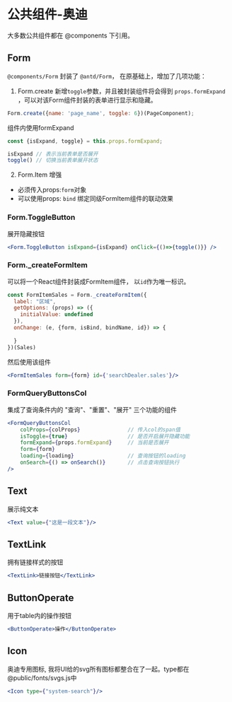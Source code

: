 # 公共组件-奥迪
大多数公共组件都在 @components 下引用。

## Form
```@components/Form``` 封装了 ```@antd/Form```， 在原基础上，增加了几项功能：

1. Form.create 新增```toggle```参数，并且被封装组件将会得到 ```props.formExpand``` ，可以对该Form组件封装的表单进行显示和隐藏。
```jsx
Form.create({name: 'page_name', toggle: 6})(PageComponent);
```
组件内使用formExpand
```jsx
const {isExpand, toggle} = this.props.formExpand;

isExpand // 表示当前表单是否展开
toggle() // 切换当前表单展开状态
```

2. Form.Item 增强
- 必须传入props:```form```对象
- 可以使用props: ```bind``` 绑定同级FormItem组件的联动效果

### Form.ToggleButton
展开隐藏按钮
```jsx
<Form.ToggleButton isExpand={isExpand} onClick={()=>{toggle()}} />
```
### Form._createFormItem
可以将一个React组件封装成FormItem组件， 以```id```作为唯一标识。
```jsx
const FormItemSales = Form._createFormItem({
  label: "区域",
  getOptions: (props) => ({
    initialValue: undefined
  }),
  onChange: (e, {form, isBind, bindName, id}) => {
    
  }
})(Sales)
```
然后使用该组件
```jsx
<FormItemSales form={form} id={'searchDealer.sales'}/>
```

### FormQueryButtonsCol
集成了查询条件内的 "查询"、"重置"、"展开" 三个功能的组件
```jsx
<FormQueryButtonsCol 
    colProps={colProps}               // 传入col的span值
    isToggle={true}                   // 是否开启展开隐藏功能
    formExpand={props.formExpand}     // 当前是否展开
    form={form}
    loading={loading}                 // 查询按钮的loading
    onSearch={() => onSearch()}       // 点击查询按钮执行
/>
```

## Text
展示纯文本
```jsx
<Text value={"这是一段文本"}/>
```

## TextLink
拥有链接样式的按钮
```jsx
<TextLink>链接按钮</TextLink>
```

## ButtonOperate
用于table内的操作按钮
```jsx
<ButtonOperate>操作</ButtonOperate>
```

## Icon
奥迪专用图标, 我将UI给的svg所有图标都整合在了一起。type都在@public/fonts/svgs.js中
```jsx
<Icon type={"system-search"}/>
```